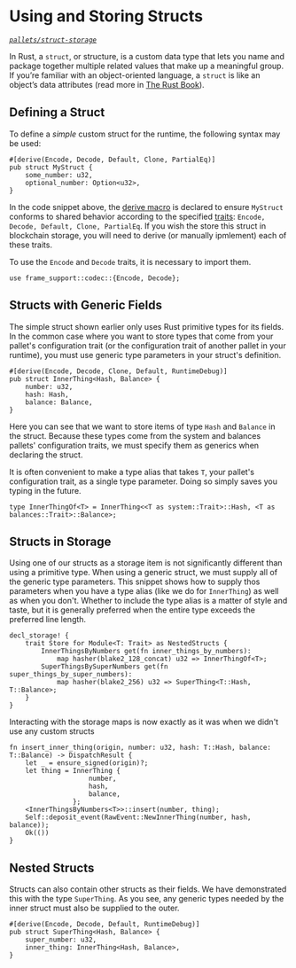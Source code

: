 # Using and Storing Structs
*[`pallets/struct-storage`](https://github.com/substrate-developer-hub/recipes/tree/master/pallets/struct-storage)*

In Rust, a `struct`, or structure, is a custom data type that lets you name and package together multiple related values that make up a meaningful group. If you’re familiar with an object-oriented language, a `struct` is like an object’s data attributes (read more in [The Rust Book](https://doc.rust-lang.org/book/ch05-01-defining-structs.html)).

## Defining a Struct
To define a _simple_ custom struct for the runtime, the following syntax may be used:

```rust, ignore
#[derive(Encode, Decode, Default, Clone, PartialEq)]
pub struct MyStruct {
    some_number: u32,
    optional_number: Option<u32>,
}
```

In the code snippet above, the [derive macro](https://doc.rust-lang.org/rust-by-example/trait/derive.html) is declared to ensure `MyStruct` conforms to shared behavior according to the specified [traits](https://doc.rust-lang.org/book/ch10-02-traits.html): `Encode, Decode, Default, Clone, PartialEq`. If you wish the store this struct in blockchain storage, you will need to derive (or manually ipmlement) each of these traits.

To use the `Encode` and `Decode` traits, it is necessary to import them.

```rust, ignore
use frame_support::codec::{Encode, Decode};
```

## Structs with Generic Fields

The simple struct shown earlier only uses Rust primitive types for its fields. In the common case where you want to store types that come from your pallet's configuration trait (or the configuration trait of another pallet in your runtime), you must use generic type parameters in your struct's definition.

```rust, ignore
#[derive(Encode, Decode, Clone, Default, RuntimeDebug)]
pub struct InnerThing<Hash, Balance> {
	number: u32,
	hash: Hash,
	balance: Balance,
}
```

Here you can see that we want to store items of type `Hash` and `Balance` in the struct. Because these types come from the system and balances pallets' configuration traits, we must specify them as generics when declaring the struct.

It is often convenient to make a type alias that takes `T`, your pallet's configuration trait, as a single type parameter. Doing so simply saves you typing in the future.

```rust, ignore
type InnerThingOf<T> = InnerThing<<T as system::Trait>::Hash, <T as balances::Trait>::Balance>;
```

## Structs in Storage

Using one of our structs as a storage item is not significantly different than using a primitive type. When using a generic struct, we must supply all of the generic type parameters. This snippet shows how to supply thos parameters when you have a type alias (like we do for `InnerThing`) as well as when you don't. Whether to include the type alias is a matter of style and taste, but it is generally preferred when the entire type exceeds the preferred line length.

```rust, ignore
decl_storage! {
	trait Store for Module<T: Trait> as NestedStructs {
		InnerThingsByNumbers get(fn inner_things_by_numbers):
			map hasher(blake2_128_concat) u32 => InnerThingOf<T>;
		SuperThingsBySuperNumbers get(fn super_things_by_super_numbers):
			map hasher(blake2_256) u32 => SuperThing<T::Hash, T::Balance>;
	}
}
```

Interacting with the storage maps is now exactly as it was when we didn't use any custom structs

```rust, ignore
fn insert_inner_thing(origin, number: u32, hash: T::Hash, balance: T::Balance) -> DispatchResult {
	let _ = ensure_signed(origin)?;
	let thing = InnerThing {
					number,
					hash,
					balance,
				};
	<InnerThingsByNumbers<T>>::insert(number, thing);
	Self::deposit_event(RawEvent::NewInnerThing(number, hash, balance));
	Ok(())
}
```

## Nested Structs

Structs can also contain other structs as their fields. We have demonstrated this with the type `SuperThing`. As you see, any generic types needed by the inner struct must also be supplied to the outer.

```rust, ignore
#[derive(Encode, Decode, Default, RuntimeDebug)]
pub struct SuperThing<Hash, Balance> {
	super_number: u32,
	inner_thing: InnerThing<Hash, Balance>,
}
```
